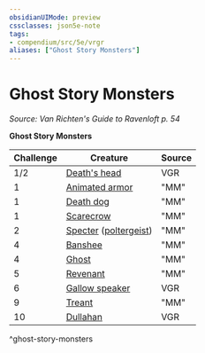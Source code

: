 ```yaml
---
obsidianUIMode: preview
cssclasses: json5e-note
tags:
- compendium/src/5e/vrgr
aliases: ["Ghost Story Monsters"]
---
```

# Ghost Story Monsters
*Source: Van Richten's Guide to Ravenloft p. 54* 

**Ghost Story Monsters**

| Challenge | Creature | Source |
|-----------|----------|--------|
| 1/2 | [Death's head](/2-Mechanics/CLI/bestiary/undead/deaths-head-vrgr.md) | VGR |
| 1 | [Animated armor](/2-Mechanics/CLI/bestiary/construct/animated-armor.md) | "MM" |
| 1 | [Death dog](/2-Mechanics/CLI/bestiary/monstrosity/death-dog.md) | "MM" |
| 1 | [Scarecrow](/2-Mechanics/CLI/bestiary/construct/scarecrow.md) | "MM" |
| 2 | [Specter](/2-Mechanics/CLI/bestiary/undead/specter.md) ([poltergeist](/2-Mechanics/CLI/bestiary/undead/poltergeist.md)) | "MM" |
| 4 | [Banshee](/2-Mechanics/CLI/bestiary/undead/banshee.md) | "MM" |
| 4 | [Ghost](/2-Mechanics/CLI/bestiary/undead/ghost.md) | "MM" |
| 5 | [Revenant](/2-Mechanics/CLI/bestiary/undead/revenant.md) | "MM" |
| 6 | [Gallow speaker](/2-Mechanics/CLI/bestiary/undead/gallows-speaker-vrgr.md) | VGR |
| 9 | [Treant](/2-Mechanics/CLI/bestiary/plant/treant.md) | "MM" |
| 10 | [Dullahan](/2-Mechanics/CLI/bestiary/undead/dullahan-vrgr.md) | VGR |
^ghost-story-monsters